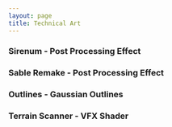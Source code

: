 ```yaml
---
layout: page
title: Technical Art
---
```


### Sirenum - Post Processing Effect

### Sable Remake - Post Processing Effect

### Outlines - Gaussian Outlines

### Terrain Scanner - VFX Shader
